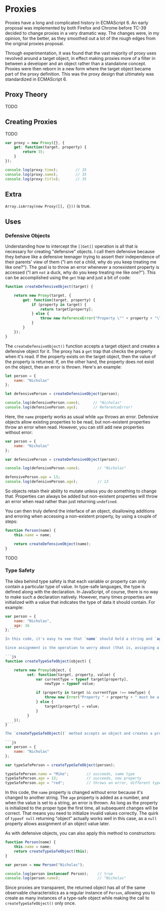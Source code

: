 # Proxies

Proxies have a long and complicated history in ECMAScript 6. An early proposal was implemented by both Firefox and Chrome before TC-39 decided to change proxies in a very dramatic way. The changes were, in my opinion, for the better, as they smoothed out a lot of the rough edges from the original proxies proposal.

Through experimentation, it was found that the vast majority of proxy uses revolved around a target object, in effect making proxies more of a filter in between a developer and an object rather than a standalone concept. Proxies were then reborn in a new form where the target object became part of the proxy definition. This was the proxy design that ultimately was standardized in ECMAScript 6.

## Proxy Theory

TODO

## Creating Proxies

TODO

```js
var proxy = new Proxy({}, {
    get: function(target, property) {
        return 35;
    }
});

console.log(proxy.time);        // 35
console.log(proxy.name);        // 35
console.log(proxy.title);       // 35
```

## Extra

`Array.isArray(new Proxy([], {}))` is true.


## Uses


### Defensive Objects

Understanding how to intercept the `[[Get]]` operation is all that is necessary for creating "defensive" objects. I call them defensive because they behave like a defensive teenager trying to assert their independence of their parents' view of them ("I am *not* a child, why do you keep treating me like one?"). The goal is to throw an error whenever a nonexistent property is accessed ("I am `not` a duck, why do you keep treating me like one?"). This can be accomplished using the `get` trap and just a bit of code:

```js
function createDefensiveObject(target) {

    return new Proxy(target, {
        get: function(target, property) {
            if (property in target) {
                return target[property];
            } else {
                throw new ReferenceError("Property \"" + property + "\" does not exist.");
            }
        }
    });
}
```

The `createDefensiveObject()` function accepts a target object and creates a defensive object for it. The proxy has a `get` trap that checks the property when it's read. If the property exists on the target object, then the value of the property is returned. If, on the other hand, the property does not exist on the object, then an error is thrown. Here's an example:

```js
let person = {
    name: "Nicholas"
};

let defensivePerson = createDefensiveObject(person);

console.log(defensivePerson.name);      // "Nicholas"
console.log(defensivePerson.age);       // ReferenceError!
```

Here, the `name` property works as usual while `age` throws an error.
Defensive objects allow existing properties to be read, but non-existent properties throw an error when read. However, you can still add new properties without error:


```js
var person = {
    name: "Nicholas"
};

var defensivePerson = createDefensiveObject(person);

console.log(defensivePerson.name);        // "Nicholas"

defensivePerson.age = 13;
console.log(defensivePerson.age);         // 13
```

So objects retain their ability to mutate unless you do something to change that. Properties can always be added but non-existent properties will throw an error when read rather than just returning `undefined`.

You can then truly defend the interface of an object, disallowing additions and erroring when accessing a non-existent property, by using a couple of steps:

```js
function Person(name) {
    this.name = name;

    return createDefensiveObject(name);
}
```

TODO

### Type Safety

The idea behind type safety is that each variable or property can only contain a particular type of value. In type-safe languages, the type is defined along with the declaration. In JavaScript, of course, there is no way to make such a declaration natively. However, many times properties are initialized with a value that indicates the type of data it should contain. For example:

```js
var person = {
    name: "Nicholas",
    age: 16
};```

In this code, it's easy to see that `name` should hold a string and `age` should hold a number. You wouldn't expect these properties to hold other types of data for as long as the object is used. Using proxies, it's possible to use this information to ensure that new values assigned to these properties are of the same type.

Since assignment is the operation to worry about (that is, assigning a new value to a property), you need to use the proxy `set` trap. The `set` trap gets called whenever a property value is set and receives four arguments: the target of the operation, the property name, the new value, and the receiver object. The target and the receiver are always the same (as best I can tell). In order to protect properties from having incorrect values, simply evaluate the current value against the new value and throw an error if they don't match:

```js
function createTypeSafeObject(object) {

    return new Proxy(object, {
          set: function(target, property, value) {
              var currentType = typeof target[property],
                  newType = typeof value;

              if (property in target && currentType !== newType) {
                  throw new Error("Property " + property + " must be a " + currentType + ".");
              } else {
                  target[property] = value;
              }
          }
    });
}```

The `createTypeSafeObject()` method accepts an object and creates a proxy for it with a `set` trap. The trap uses `typeof` to get the type of the existing property and the value that was passed in. If the property already exists on the object and the types don't match, then an error is thrown. If the property either doesn't exist already or the types match, then the assignment happens as usual. This has the effect of allowing objects to receive new properties without error. For example:

```js
var person = {
    name: "Nicholas"
};

var typeSafePerson = createTypeSafeObject(person);

typeSafePerson.name = "Mike";        // succeeds, same type
typeSafePerson.age = 13;             // succeeds, new property
typeSafePerson.age = "red";          // throws an error, different types
```

In this code, the `name` property is changed without error because it's changed to another string. The `age` property is added as a number, and when the value is set to a string, an error is thrown. As long as the property is initialized to the proper type the first time, all subsequent changes will be correct. That means you need to initialize invalid values correctly. The quirk of `typeof null` returning "object" actually works well in this case, as a `null` property allows assignment of an object value later.

As with defensive objects, you can also apply this method to constructors:

```js
function Person(name) {
    this.name = name;
    return createTypeSafeObject(this);
}

var person = new Person("Nicholas");

console.log(person instanceof Person);    // true
console.log(person.name);                 // "Nicholas"
```

Since proxies are transparent, the returned object has all of the same observable characteristics as a regular instance of `Person`, allowing you to create as many instances of a type-safe object while making the call to `createTypeSafeObject()` only once.
